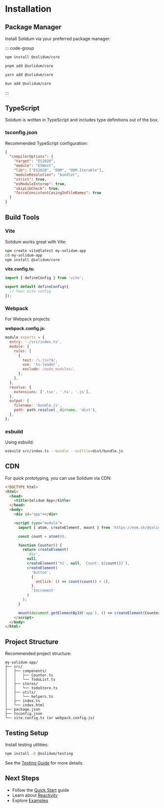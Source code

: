 # Installation

## Package Manager

Install Solidum via your preferred package manager:

::: code-group

```bash [npm]
npm install @solidum/core
```

```bash [pnpm]
pnpm add @solidum/core
```

```bash [yarn]
yarn add @solidum/core
```

```bash [bun]
bun add @solidum/core
```

:::

## TypeScript

Solidum is written in TypeScript and includes type definitions out of the box.

### tsconfig.json

Recommended TypeScript configuration:

```json
{
  "compilerOptions": {
    "target": "ES2020",
    "module": "ESNext",
    "lib": ["ES2020", "DOM", "DOM.Iterable"],
    "moduleResolution": "bundler",
    "strict": true,
    "esModuleInterop": true,
    "skipLibCheck": true,
    "forceConsistentCasingInFileNames": true
  }
}
```

## Build Tools

### Vite

Solidum works great with Vite:

```bash
npm create vite@latest my-solidum-app
cd my-solidum-app
npm install @solidum/core
```

**vite.config.ts:**

```typescript
import { defineConfig } from 'vite';

export default defineConfig({
  // Your Vite config
});
```

### Webpack

For Webpack projects:

**webpack.config.js:**

```javascript
module.exports = {
  entry: './src/index.ts',
  module: {
    rules: [
      {
        test: /\.tsx?$/,
        use: 'ts-loader',
        exclude: /node_modules/,
      },
    ],
  },
  resolve: {
    extensions: ['.tsx', '.ts', '.js'],
  },
  output: {
    filename: 'bundle.js',
    path: path.resolve(__dirname, 'dist'),
  },
};
```

### esbuild

Using esbuild:

```bash
esbuild src/index.ts --bundle --outfile=dist/bundle.js
```

## CDN

For quick prototyping, you can use Solidum via CDN:

```html
<!DOCTYPE html>
<html>
  <head>
    <title>Solidum App</title>
  </head>
  <body>
    <div id="app"></div>

    <script type="module">
      import { atom, createElement, mount } from 'https://esm.sh/@solidum/core';

      const count = atom(0);

      function Counter() {
        return createElement(
          'div',
          null,
          createElement('h1', null, `Count: ${count()}`),
          createElement(
            'button',
            {
              onClick: () => count(count() + 1),
            },
            'Increment'
          )
        );
      }

      mount(document.getElementById('app'), () => createElement(Counter));
    </script>
  </body>
</html>
```

## Project Structure

Recommended project structure:

```
my-solidum-app/
├── src/
│   ├── components/
│   │   ├── Counter.ts
│   │   └── TodoList.ts
│   ├── stores/
│   │   └── todoStore.ts
│   ├── utils/
│   │   └── helpers.ts
│   ├── index.ts
│   └── index.html
├── package.json
├── tsconfig.json
└── vite.config.ts (or webpack.config.js)
```

## Testing Setup

Install testing utilities:

```bash
npm install -D @solidum/testing
```

See the [Testing Guide](/guide/testing) for more details.

## Next Steps

- Follow the [Quick Start](/guide/quick-start) guide
- Learn about [Reactivity](/guide/reactivity)
- Explore [Examples](/examples/counter)
